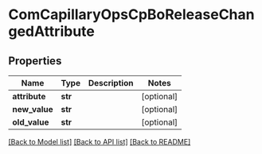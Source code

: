 # ComCapillaryOpsCpBoReleaseChangedAttribute

## Properties
Name | Type | Description | Notes
------------ | ------------- | ------------- | -------------
**attribute** | **str** |  | [optional] 
**new_value** | **str** |  | [optional] 
**old_value** | **str** |  | [optional] 

[[Back to Model list]](../README.md#documentation-for-models) [[Back to API list]](../README.md#documentation-for-api-endpoints) [[Back to README]](../README.md)

